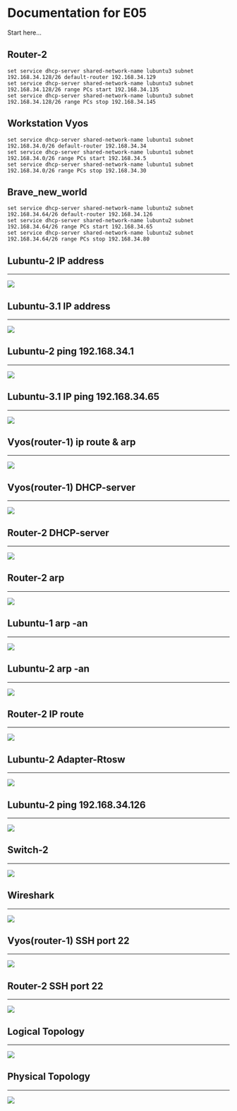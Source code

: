 # Documentation for E05

Start here...

## Router-2
```
set service dhcp-server shared-network-name lubuntu3 subnet 192.168.34.128/26 default-router 192.168.34.129
set service dhcp-server shared-network-name lubuntu3 subnet 192.168.34.128/26 range PCs start 192.168.34.135
set service dhcp-server shared-network-name lubuntu3 subnet 192.168.34.128/26 range PCs stop 192.168.34.145
```
## Workstation Vyos
```
set service dhcp-server shared-network-name lubuntu1 subnet 192.168.34.0/26 default-router 192.168.34.34
set service dhcp-server shared-network-name lubuntu1 subnet 192.168.34.0/26 range PCs start 192.168.34.5
set service dhcp-server shared-network-name lubuntu1 subnet 192.168.34.0/26 range PCs stop 192.168.34.30
```

## Brave_new_world
```
set service dhcp-server shared-network-name lubuntu2 subnet 192.168.34.64/26 default-router 192.168.34.126
set service dhcp-server shared-network-name lubuntu2 subnet 192.168.34.64/26 range PCs start 192.168.34.65
set service dhcp-server shared-network-name lubuntu2 subnet 192.168.34.64/26 range PCs stop 192.168.34.80
```

## Lubuntu-2 IP address
---

![](documentation/E05/lub2ipad.png)

## Lubuntu-3.1 IP address
---
![](documentation/E05/lub2ipadd.png)

## Lubuntu-2 ping 192.168.34.1    
---
![](documentation/E05/lub-2p.png)

## Lubuntu-3.1 IP ping 192.168.34.65
---
![](documentation/E05/lub-3p.png)


## Vyos(router-1) ip route & arp
---
![](documentation/E05/r1arp.png)

## Vyos(router-1) DHCP-server
---
![](documentation/E05/r1dh.png)


## Router-2 DHCP-server
---
![](documentation/E05/r2dh.png)

## Router-2 arp
---
![](documentation/E05/r2arp.png)

## Lubuntu-1 arp -an
---
![](documentation/E05/lub1arp.png)

## Lubuntu-2 arp -an
---
![](documentation/E05/lub2arp.png)



## Router-2 IP route 
---
![](documentation/E05/r2-s.png)


## Lubuntu-2 Adapter-Rtosw
---
![](documentation/E05/lub2n.png)

## Lubuntu-2 ping 192.168.34.126
---
![](documentation/E05/r2126.png)

## Switch-2
---
![](documentation/E05/sw2fdb.png)

## Wireshark
---
![](documentation/E05/wsana.png)


## Vyos(router-1) SSH port 22
---
![](documentation/E05/r1ssh.png)

## Router-2 SSH port 22 
---
![](documentation/E05/r2sshu.png)


## Logical Topology
---
![](documentation/E05/logto.png)

## Physical Topology
---
![](documentation/E05/phyto.png)
















































